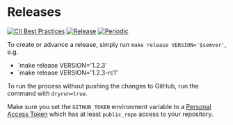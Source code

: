 # Releases

<!-- markdownlint-disable line-length -->
[![CII Best Practices](https://bestpractices.coreinfrastructure.org/projects/4865/badge)](https://bestpractices.coreinfrastructure.org/projects/4865)
[![Release](https://github.com/submariner-io/releases/workflows/Release%20the%20Target%20Release/badge.svg)](https://github.com/submariner-io/releases/actions?query=workflow%3A%22Release+the+Target+Release%22)
[![Periodic](https://github.com/submariner-io/releases/workflows/Periodic/badge.svg)](https://github.com/submariner-io/releases/actions?query=workflow%3APeriodic)
<!-- markdownlint-enable line-length -->

To create or advance a release, simply run `make release VERSION='$semver'`, e.g.

* `make release VERSION='1.2.3'
* `make release VERSION='1.2.3-rc1'

To run the process without pushing the changes to GitHub, run the command with `dryrun=true`.

Make sure you set the `GITHUB_TOKEN` environment variable to a [Personal Access Token](https://github.com/settings/tokens) which has
at least `public_repo` access to your repository.
